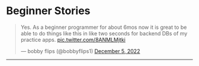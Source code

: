 # Beginner Stories

<blockquote class="twitter-tweet"><p lang="en" dir="ltr">Yes. As a beginner programmer for about 6mos now it is great to be able to do things like this in like two seconds for backend DBs of my practice apps. <a href="https://t.co/8ANMLMjtki">pic.twitter.com/8ANMLMjtki</a></p>&mdash; bobby flips (@bobbyflips1) <a href="https://twitter.com/bobbyflips1/status/1599637569687654400?ref_src=twsrc%5Etfw">December 5, 2022</a></blockquote>

---
